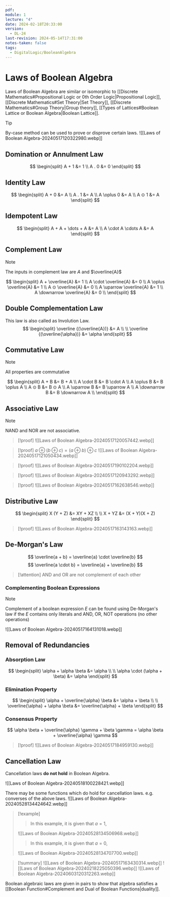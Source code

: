 ```yaml
---
pdf: 
module: 1
lecture: "4"
date: 2024-02-18T20:33:00
version:
  - DL-24
last-revision: 2024-05-14T17:31:00
notes-taken: false
tags:
  - DigitalLogic/BooleanAlgebra
---
```

# Laws of Boolean Algebra
Laws of Boolean Algebra are similar or isomorphic to [[Discrete Mathematics#Propositional Logic or 0th Order Logic|Propositional Logic]], [[Discrete Mathematics#Set Theory|Set Theory]], [[Discrete Mathematics#Group Theory|Group theory]], [[Types of Lattices#Boolean Lattice or Boolean Algebra|Boolean Lattice]].

> [!tip] 
> By-case method can be used to prove or disprove certain laws.
> ![[Laws of Boolean Algebra-20240517120322980.webp]]

## Domination or Annulment Law
$$
\begin{split}
A + 1 &= 1 \\ 
A . 0 &= 0 
\end{split}
$$

## Identity Law
$$
\begin{split}
A + 0 &= A \\
A . 1 &= A \\
A \oplus 0 &= A \\
A ⊙ 1 &= A
\end{split}
$$

## Idempotent Law
$$
\begin{split}
A + A + \dots + A &= A \\
A \cdot A \cdots A &= A
\end{split}
$$

## Complement Law
> [!NOTE] 
> The inputs in complement law are $A$ and $\overline{A}$

$$
\begin{split}
A + \overline{A} &= 1 \\
A \cdot \overline{A} &= 0 \\
A \oplus \overline{A} &= 1 \\
A ⊙ \overline{A} &= 0 \\
A \uparrow \overline{A} &= 1 \\
A \downarrow \overline{A} &= 0 \\
\end{split}
$$

## Double Complementation Law
This law is also called as Involution Law.
$$
\begin{split}
\overline {(\overline{A})} &= A \\ \\
\overline {(\overline{\alpha})} &= \alpha
\end{split}
$$
## Commutative Law
> [!NOTE] 
> All properties are commutative

$$
\begin{split}
A + B &= B + A \\
A \cdot B &= B \cdot A \\
A \oplus  B &= B \oplus  A \\
A ⊙ B &= B ⊙ A \\
A \uparrow B &= B \uparrow A \\
A \downarrow B &= B \downarrow A \\
\end{split}
$$

## Associative Law
> [!NOTE] 
> NAND and NOR are not associative.

> [!proof] 
> ![[Laws of Boolean Algebra-20240517120057442.webp]]

> [!proof] 
> $a \oplus (b \oplus c) = (a \oplus b) \oplus c$
> ![[Laws of Boolean Algebra-20240517121050434.webp]]

> [!proof] 
> ![[Laws of Boolean Algebra-20240517190102204.webp]]

> [!proof] 
> ![[Laws of Boolean Algebra-20240517120943292.webp]]

> [!proof] 
> ![[Laws of Boolean Algebra-20240517162638546.webp]]

## Distributive Law
$$
\begin{split}
X (Y + Z) &= XY + XZ \\ \\
X + YZ &= (X + Y)(X + Z) 
\end{split}
$$

> [!proof] 
> ![[Laws of Boolean Algebra-20240517163143163.webp]]

## De-Morgan's Law
$$
\overline{a + b} = \overline{a} \cdot \overline{b}
$$
$$
\overline{a \cdot b} = \overline{a} + \overline{b}
$$

> [!attention] 
> AND and OR are not complement of each other

### Complementing Boolean Expressions

> [!NOTE] 
> Complement of a boolean expression $E$ can be found using De-Morgan's law if the $E$ contains only literals and AND, OR, NOT operations (no other operations)

![[Laws of Boolean Algebra-20240517164131018.webp]]

## Removal of Redundancies

### Absorption Law
$$
\begin{split}
\alpha + \alpha \beta &= \alpha \\ \\
\alpha \cdot (\alpha + \beta) &= \alpha 
\end{split}
$$

### Elimination Property
$$
\begin{split}
\alpha + \overline{\alpha} \beta &= \alpha + \beta \\ \\
\overline{\alpha} + \alpha  \beta &= \overline{\alpha} + \beta 
\end{split}
$$

### Consensus Property
$$
\alpha \beta + \overline{\alpha} \gamma + \beta \gamma = \alpha \beta + \overline{\alpha} \gamma
$$

> [!proof] 
> ![[Laws of Boolean Algebra-20240517184959130.webp]]

## Cancellation Law
Cancellation laws **do not hold** in Boolean Algebra.

![[Laws of Boolean Algebra-20240518100228421.webp]]

There may be some functions which do hold for cancellation laws. e.g. converses of the above laws.
![[Laws of Boolean Algebra-20240528134424642.webp]]

> [!example] 
>> In this example, it is given that $a=1$,
>
>![[Laws of Boolean Algebra-20240528134506968.webp]]
>>In this example, it is given that $a=0$,
>
>![[Laws of Boolean Algebra-20240528134707700.webp]]

> [!summary] 
> ![[Laws of Boolean Algebra-20240517163430314.webp]]
> ![[Laws of Boolean Algebra-20240218225050396.webp]]
> ![[Laws of Boolean Algebra-20240603120312263.webp]]

Boolean algebraic laws are given in pairs to show that algebra satisfies a [[Boolean Function#Complement and Dual of Boolean Functions|duality]].